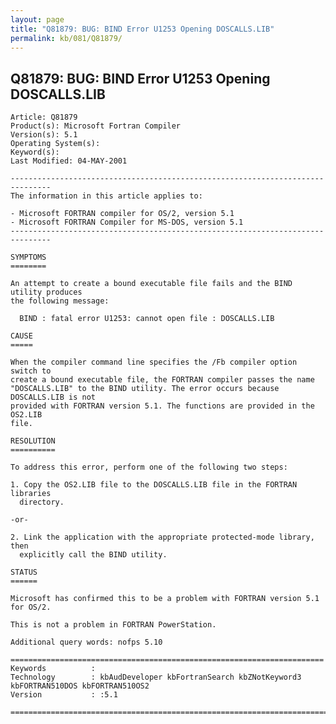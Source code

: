 ```yaml
---
layout: page
title: "Q81879: BUG: BIND Error U1253 Opening DOSCALLS.LIB"
permalink: kb/081/Q81879/
---
```


## Q81879: BUG: BIND Error U1253 Opening DOSCALLS.LIB

	Article: Q81879
	Product(s): Microsoft Fortran Compiler
	Version(s): 5.1
	Operating System(s): 
	Keyword(s): 
	Last Modified: 04-MAY-2001
	
	-------------------------------------------------------------------------------
	The information in this article applies to:
	
	- Microsoft FORTRAN compiler for OS/2, version 5.1 
	- Microsoft FORTRAN Compiler for MS-DOS, version 5.1 
	-------------------------------------------------------------------------------
	
	SYMPTOMS
	========
	
	An attempt to create a bound executable file fails and the BIND utility produces
	the following message:
	
	  BIND : fatal error U1253: cannot open file : DOSCALLS.LIB
	
	CAUSE
	=====
	
	When the compiler command line specifies the /Fb compiler option switch to
	create a bound executable file, the FORTRAN compiler passes the name
	"DOSCALLS.LIB" to the BIND utility. The error occurs because DOSCALLS.LIB is not
	provided with FORTRAN version 5.1. The functions are provided in the OS2.LIB
	file.
	
	RESOLUTION
	==========
	
	To address this error, perform one of the following two steps:
	
	1. Copy the OS2.LIB file to the DOSCALLS.LIB file in the FORTRAN libraries
	  directory.
	
	-or-
	
	2. Link the application with the appropriate protected-mode library, then
	  explicitly call the BIND utility.
	
	STATUS
	======
	
	Microsoft has confirmed this to be a problem with FORTRAN version 5.1 for OS/2.
	
	This is not a problem in FORTRAN PowerStation.
	
	Additional query words: nofps 5.10
	
	======================================================================
	Keywords          :  
	Technology        : kbAudDeveloper kbFortranSearch kbZNotKeyword3 kbFORTRAN510DOS kbFORTRAN510OS2
	Version           : :5.1
	
	=============================================================================
	
